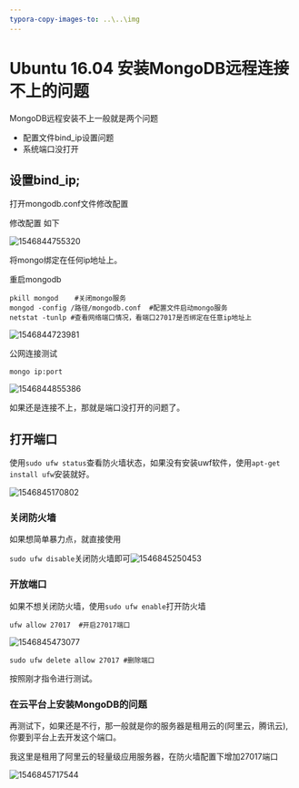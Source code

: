 ```yaml
---
typora-copy-images-to: ..\..\img
---
```


# Ubuntu 16.04 安装MongoDB远程连接不上的问题

MongoDB远程安装不上一般就是两个问题

- 配置文件bind_ip设置问题
- 系统端口没打开

## 设置bind_ip;

打开mongodb.conf文件修改配置

修改配置 如下

![1546844755320](..\..\img\1546844755320.png)



 将mongo绑定在任何ip地址上。

重启mongodb

```
pkill mongod    #关闭mongo服务
mongod -config /路径/mongodb.conf  #配置文件启动mongo服务
netstat -tunlp #查看网络端口情况，看端口27017是否绑定在任意ip地址上
```

![1546844723981](..\..\img\1546844723981.png)

公网连接测试

```
mongo ip:port
```

![1546844855386](..\..\img\1546844855386.png)

如果还是连接不上，那就是端口没打开的问题了。

## 打开端口

使用`sudo ufw status`查看防火墙状态，如果没有安装uwf软件，使用`apt-get install ufw`安装就好。

![1546845170802](..\..\img\1546845170802.png)

### 关闭防火墙

如果想简单暴力点，就直接使用

`sudo ufw disable`关闭防火墙即可![1546845250453](..\..\img\1546845250453.png)

### 开放端口

如果不想关闭防火墙，使用`sudo ufw enable`打开防火墙

```
ufw allow 27017  #开启27017端口
```

![1546845473077](..\..\img\1546845473077.png)

```
sudo ufw delete allow 27017 #删除端口
```

按照刚才指令进行测试。

### 在云平台上安装MongoDB的问题

再测试下，如果还是不行，那一般就是你的服务器是租用云的(阿里云，腾讯云),你要到平台上去开发这个端口。

我这里是租用了阿里云的轻量级应用服务器，在防火墙配置下增加27017端口

![1546845717544](..\..\img\1546845717544.png)

